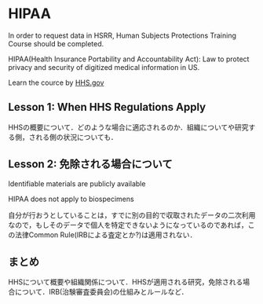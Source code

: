 # HIPAA
In order to request data in HSRR, Human Subjects Protections Training Course should be completed.

HIPAA(Health Insurance Portability and Accountability Act): Law to protect privacy and security of digitized medical information in US.

Learn the cource by [HHS.gov](https://www.hhs.gov/ohrp/education-and-outreach/online-education/human-research-protection-training/index.html)

## Lesson 1: When HHS Regulations Apply
HHSの概要について．どのような場合に適応されるのか．組織についてや研究する側，される側の状況についても．

## Lesson 2: 免除される場合について
Identifiable materials are publicly available

HIPAA does not apply to biospecimens

自分が行おうとしていることは，すでに別の目的で収取されたデータの二次利用なので，もしそのデータで個人を特定できないようになっているのであれば，この法律Common Rule(IRBによる査定とか?)は適用されない．

## まとめ
HHSについて概要や組織関係について．HHSが適用される研究，免除される場合について．IRB(治験審査委員会)の仕組みとルールなど．